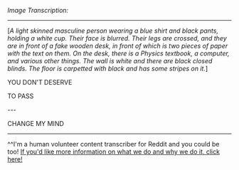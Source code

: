 *Image Transcription:*

---

[*A light skinned masculine person wearing a blue shirt and black pants, holding a white cup. Their face is blurred. Their legs are crossed, and they are in front of a fake wooden desk, in front of which is two pieces of paper with the text on them. On the desk, there is a Physics textbook, a computer, and various other things. The wall is white and there are black closed blinds. The floor is carpetted with black and has some stripes on it.*]

YOU DON'T DESERVE

TO PASS  

\---

CHANGE MY MIND

---

^^I'm&#32;a&#32;human&#32;volunteer&#32;content&#32;transcriber&#32;for&#32;Reddit&#32;and&#32;you&#32;could&#32;be&#32;too!&#32;[If&#32;you'd&#32;like&#32;more&#32;information&#32;on&#32;what&#32;we&#32;do&#32;and&#32;why&#32;we&#32;do&#32;it,&#32;click&#32;here!](https://www.reddit.com/r/TranscribersOfReddit/wiki/index)
